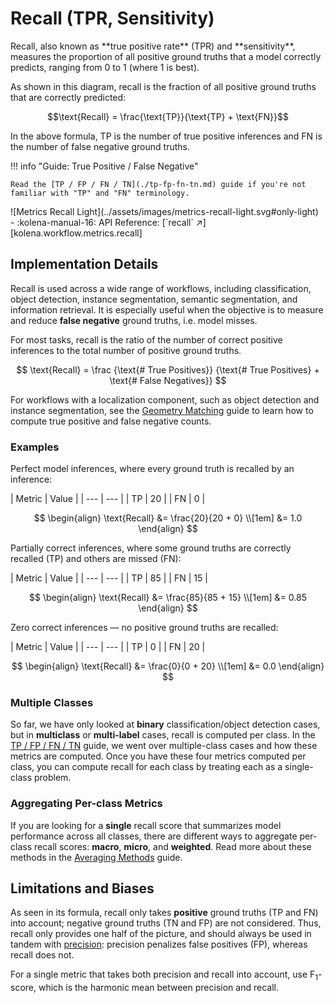 # Recall (TPR, Sensitivity)

<div class="grid" markdown>
<div markdown>
Recall, also known as **true positive rate** (TPR) and **sensitivity**, measures the proportion of all positive
ground truths that a model correctly predicts, ranging from 0 to 1 (where 1 is best).

As shown in this diagram, recall is the fraction of all positive ground truths that are correctly predicted:

$$\text{Recall} = \frac{\text{TP}}{\text{TP} + \text{FN}}$$

In the above formula, $\text{TP}$ is the number of true positive inferences and $\text{FN}$ is the number of false
negative ground truths.

!!! info "Guide: True Positive / False Negative"

    Read the [TP / FP / FN / TN](./tp-fp-fn-tn.md) guide if you're not familiar with "TP" and "FN" terminology.

</div>
![Metrics Recall Light](../assets/images/metrics-recall-light.svg#only-light)
</div>

<div class="grid cards" markdown>
- :kolena-manual-16: API Reference: [`recall` ↗][kolena.workflow.metrics.recall]
</div>


## Implementation Details

Recall is used across a wide range of workflows, including classification, object detection, instance segmentation,
semantic segmentation, and information retrieval. It is especially useful when the objective is to measure and reduce
**false negative** ground truths, i.e. model misses.

For most tasks, recall is the ratio of the number of correct positive inferences to the total number of positive
ground truths.

$$
\text{Recall} = \frac {\text{# True Positives}} {\text{# True Positives} + \text{# False Negatives}}
$$

For workflows with a localization component, such as object detection and instance segmentation, see the
[Geometry Matching](./geometry-matching.md) guide to learn how to compute true positive and false negative counts.

### Examples

Perfect model inferences, where every ground truth is recalled by an inference:

<div class="grid" markdown>
| Metric | Value |
| --- | --- |
| TP | 20 |
| FN | 0 |

$$
\begin{align}
\text{Recall} &= \frac{20}{20 + 0} \\[1em]
&= 1.0
\end{align}
$$
</div>

Partially correct inferences, where some ground truths are correctly recalled (TP) and others are missed (FN):

<div class="grid" markdown>
| Metric | Value |
| --- | --- |
| TP | 85 |
| FN | 15 |

$$
\begin{align}
\text{Recall} &= \frac{85}{85 + 15} \\[1em]
&= 0.85
\end{align}
$$
</div>

Zero correct inferences — no positive ground truths are recalled:

<div class="grid" markdown>
| Metric | Value |
| --- | --- |
| TP | 0 |
| FN | 20 |

$$
\begin{align}
\text{Recall} &= \frac{0}{0 + 20} \\[1em]
&= 0.0
\end{align}
$$
</div>

### Multiple Classes

So far, we have only looked at **binary** classification/object detection cases, but in **multiclass** or
**multi-label** cases, recall is computed per class. In the [TP / FP / FN / TN](./tp-fp-fn-tn.md) guide,
we went over multiple-class cases and how these metrics are computed. Once you have these four metrics computed per
class, you can compute recall for each class by treating each as a single-class problem.

### Aggregating Per-class Metrics

If you are looking for a **single** recall score that summarizes model performance across all classes, there are
different ways to aggregate per-class recall scores: **macro**, **micro**, and **weighted**. Read more about these
methods in the [Averaging Methods](./averaging-methods.md) guide.

## Limitations and Biases

As seen in its formula, recall only takes **positive** ground truths (TP and FN) into account; negative ground truths
(TN and FP) are not considered. Thus, recall only provides one half of the picture, and should always be used in
tandem with [precision](./precision.md): precision penalizes false positives (FP), whereas recall does not.

For a single metric that takes both precision and recall into account, use F<sub>1</sub>-score, which is the harmonic mean between
precision and recall.
